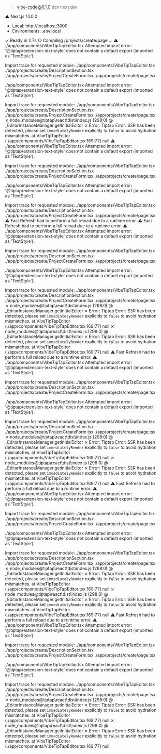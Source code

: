
> vibe-code@0.1.0 dev
> next dev

   ▲ Next.js 14.0.0
   - Local:        http://localhost:3000
   - Environments: .env.local

 ✓ Ready in 2.7s
 ○ Compiling /projects/create/page ...
 ⚠ ./app/components/VibeTipTapEditor.tsx
Attempted import error: '@tiptap/extension-text-style' does not contain a default export (imported as 'TextStyle').

Import trace for requested module:
./app/components/VibeTipTapEditor.tsx
./app/projects/create/DescriptionSection.tsx
./app/projects/create/ProjectCreateForm.tsx
./app/projects/create/page.tsx



./app/components/VibeTipTapEditor.tsx
Attempted import error: '@tiptap/extension-text-style' does not contain a default export (imported as 'TextStyle').

Import trace for requested module:
./app/components/VibeTipTapEditor.tsx
./app/projects/create/DescriptionSection.tsx
./app/projects/create/ProjectCreateForm.tsx
./app/projects/create/page.tsx
 ⨯ node_modules\@tiptap\react\dist\index.js (298:0) @ _EditorInstanceManager.getInitialEditor
 ⨯ Error: Tiptap Error: SSR has been detected, please set `immediatelyRender` explicitly to `false` to avoid hydration mismatches.
    at VibeTipTapEditor (./app/components/VibeTipTapEditor.tsx:169:77)
null
 ⚠ ./app/components/VibeTipTapEditor.tsx
Attempted import error: '@tiptap/extension-text-style' does not contain a default export (imported as 'TextStyle').

Import trace for requested module:
./app/components/VibeTipTapEditor.tsx
./app/projects/create/DescriptionSection.tsx
./app/projects/create/ProjectCreateForm.tsx
./app/projects/create/page.tsx



./app/components/VibeTipTapEditor.tsx
Attempted import error: '@tiptap/extension-text-style' does not contain a default export (imported as 'TextStyle').

Import trace for requested module:
./app/components/VibeTipTapEditor.tsx
./app/projects/create/DescriptionSection.tsx
./app/projects/create/ProjectCreateForm.tsx
./app/projects/create/page.tsx
 ⚠ Fast Refresh had to perform a full reload due to a runtime error.
 ⚠ Fast Refresh had to perform a full reload due to a runtime error.
 ⚠ ./app/components/VibeTipTapEditor.tsx
Attempted import error: '@tiptap/extension-text-style' does not contain a default export (imported as 'TextStyle').

Import trace for requested module:
./app/components/VibeTipTapEditor.tsx
./app/projects/create/DescriptionSection.tsx
./app/projects/create/ProjectCreateForm.tsx
./app/projects/create/page.tsx



./app/components/VibeTipTapEditor.tsx
Attempted import error: '@tiptap/extension-text-style' does not contain a default export (imported as 'TextStyle').

Import trace for requested module:
./app/components/VibeTipTapEditor.tsx
./app/projects/create/DescriptionSection.tsx
./app/projects/create/ProjectCreateForm.tsx
./app/projects/create/page.tsx
 ⨯ node_modules\@tiptap\react\dist\index.js (298:0) @ _EditorInstanceManager.getInitialEditor
 ⨯ Error: Tiptap Error: SSR has been detected, please set `immediatelyRender` explicitly to `false` to avoid hydration mismatches.
    at VibeTipTapEditor (./app/components/VibeTipTapEditor.tsx:169:77)
null
 ⨯ node_modules\@tiptap\react\dist\index.js (298:0) @ _EditorInstanceManager.getInitialEditor
 ⨯ Error: Tiptap Error: SSR has been detected, please set `immediatelyRender` explicitly to `false` to avoid hydration mismatches.
    at VibeTipTapEditor (./app/components/VibeTipTapEditor.tsx:169:77)
null
 ⚠ Fast Refresh had to perform a full reload due to a runtime error.
 ⚠ ./app/components/VibeTipTapEditor.tsx
Attempted import error: '@tiptap/extension-text-style' does not contain a default export (imported as 'TextStyle').

Import trace for requested module:
./app/components/VibeTipTapEditor.tsx
./app/projects/create/DescriptionSection.tsx
./app/projects/create/ProjectCreateForm.tsx
./app/projects/create/page.tsx



./app/components/VibeTipTapEditor.tsx
Attempted import error: '@tiptap/extension-text-style' does not contain a default export (imported as 'TextStyle').

Import trace for requested module:
./app/components/VibeTipTapEditor.tsx
./app/projects/create/DescriptionSection.tsx
./app/projects/create/ProjectCreateForm.tsx
./app/projects/create/page.tsx
 ⨯ node_modules\@tiptap\react\dist\index.js (298:0) @ _EditorInstanceManager.getInitialEditor
 ⨯ Error: Tiptap Error: SSR has been detected, please set `immediatelyRender` explicitly to `false` to avoid hydration mismatches.
    at VibeTipTapEditor (./app/components/VibeTipTapEditor.tsx:169:77)
null
 ⨯ node_modules\@tiptap\react\dist\index.js (298:0) @ _EditorInstanceManager.getInitialEditor
 ⨯ Error: Tiptap Error: SSR has been detected, please set `immediatelyRender` explicitly to `false` to avoid hydration mismatches.
    at VibeTipTapEditor (./app/components/VibeTipTapEditor.tsx:169:77)
null
 ⚠ Fast Refresh had to perform a full reload due to a runtime error.
 ⚠ ./app/components/VibeTipTapEditor.tsx
Attempted import error: '@tiptap/extension-text-style' does not contain a default export (imported as 'TextStyle').

Import trace for requested module:
./app/components/VibeTipTapEditor.tsx
./app/projects/create/DescriptionSection.tsx
./app/projects/create/ProjectCreateForm.tsx
./app/projects/create/page.tsx



./app/components/VibeTipTapEditor.tsx
Attempted import error: '@tiptap/extension-text-style' does not contain a default export (imported as 'TextStyle').

Import trace for requested module:
./app/components/VibeTipTapEditor.tsx
./app/projects/create/DescriptionSection.tsx
./app/projects/create/ProjectCreateForm.tsx
./app/projects/create/page.tsx
 ⨯ node_modules\@tiptap\react\dist\index.js (298:0) @ _EditorInstanceManager.getInitialEditor
 ⨯ Error: Tiptap Error: SSR has been detected, please set `immediatelyRender` explicitly to `false` to avoid hydration mismatches.
    at VibeTipTapEditor (./app/components/VibeTipTapEditor.tsx:169:77)
null
 ⨯ node_modules\@tiptap\react\dist\index.js (298:0) @ _EditorInstanceManager.getInitialEditor
 ⨯ Error: Tiptap Error: SSR has been detected, please set `immediatelyRender` explicitly to `false` to avoid hydration mismatches.
    at VibeTipTapEditor (./app/components/VibeTipTapEditor.tsx:169:77)
null
 ⚠ Fast Refresh had to perform a full reload due to a runtime error.
 ⚠ ./app/components/VibeTipTapEditor.tsx
Attempted import error: '@tiptap/extension-text-style' does not contain a default export (imported as 'TextStyle').

Import trace for requested module:
./app/components/VibeTipTapEditor.tsx
./app/projects/create/DescriptionSection.tsx
./app/projects/create/ProjectCreateForm.tsx
./app/projects/create/page.tsx



./app/components/VibeTipTapEditor.tsx
Attempted import error: '@tiptap/extension-text-style' does not contain a default export (imported as 'TextStyle').

Import trace for requested module:
./app/components/VibeTipTapEditor.tsx
./app/projects/create/DescriptionSection.tsx
./app/projects/create/ProjectCreateForm.tsx
./app/projects/create/page.tsx
 ⨯ node_modules\@tiptap\react\dist\index.js (298:0) @ _EditorInstanceManager.getInitialEditor
 ⨯ Error: Tiptap Error: SSR has been detected, please set `immediatelyRender` explicitly to `false` to avoid hydration mismatches.
    at VibeTipTapEditor (./app/components/VibeTipTapEditor.tsx:169:77)
null
 ⨯ node_modules\@tiptap\react\dist\index.js (298:0) @ _EditorInstanceManager.getInitialEditor
 ⨯ Error: Tiptap Error: SSR has been detected, please set `immediatelyRender` explicitly to `false` to avoid hydration mismatches.
    at VibeTipTapEditor (./app/components/VibeTipTapEditor.tsx:169:77)
null
